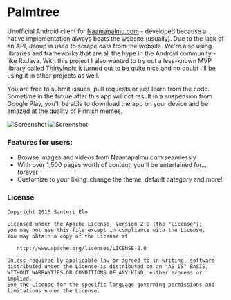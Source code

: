 # Palmtree

Unofficial Android client for [Naamapalmu.com](http://naamapalmu.com) - developed because a native implementation always beats the website (usually). Due to the lack of an API, Jsoup is used to scrape data from the website. We're also using libraries and frameworks that are all the hype in the Android community - like RxJava. With this project I also wanted to try out a less-known MVP library called [ThirtyInch](https://github.com/grandcentrix/ThirtyInch): it turned out to be quite nice and no doubt I'll be using it in other projects as well.

You are free to submit issues, pull requests or just learn from the code. Sometime in the future after this app will not result in a suspension from Google Play, you'll be able to download the app on your device and be amazed at the quality of Finnish memes.

![Screenshot][ss1] ![Screenshot][ss2]

### Features for users:

* Browse images and videos from Naamapalmu.com seamlessly
* With over 1,500 pages worth of content, you'll be entertained for... forever
* Customize to your liking: change the theme, default category and more!

### License

    Copyright 2016 Santeri Elo

    Licensed under the Apache License, Version 2.0 (the "License");
    you may not use this file except in compliance with the License.
    You may obtain a copy of the License at

       http://www.apache.org/licenses/LICENSE-2.0

    Unless required by applicable law or agreed to in writing, software
    distributed under the License is distributed on an "AS IS" BASIS,
    WITHOUT WARRANTIES OR CONDITIONS OF ANY KIND, either express or implied.
    See the License for the specific language governing permissions and
    limitations under the License.
    
[ss1]: http://i.imgur.com/ZtlNNrRl.png
[ss2]: http://i.imgur.com/FW3fgPNl.png
